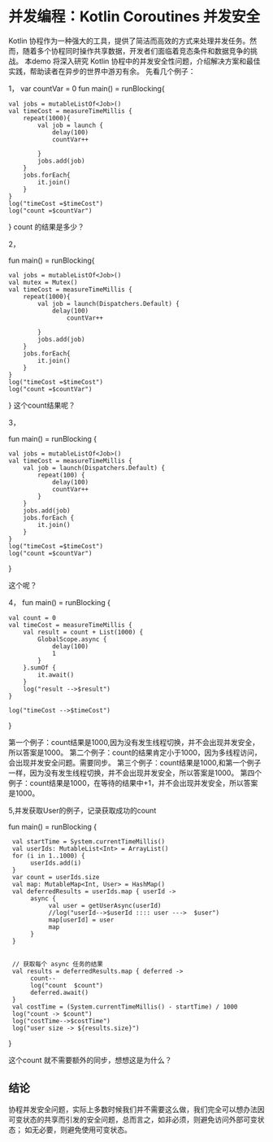 
# 并发编程：Kotlin Coroutines 并发安全
Kotlin 协程作为一种强大的工具，提供了简洁而高效的方式来处理并发任务。然而，随着多个协程同时操作共享数据，开发者们面临着竞态条件和数据竞争的挑战。
本demo 将深入研究 Kotlin 协程中的并发安全性问题，介绍解决方案和最佳实践，帮助读者在异步的世界中游刃有余。
先看几个例子：

1，
var countVar = 0
fun main() = runBlocking{

    val jobs = mutableListOf<Job>()
    val timeCost = measureTimeMillis {
        repeat(1000){
            val job = launch {
                delay(100)
                countVar++

            }
            jobs.add(job)
        }
        jobs.forEach{
            it.join()
        }
    }
    log("timeCost =$timeCost")
    log("count =$countVar")
}
count 的结果是多少？

2，

fun main() = runBlocking{

    val jobs = mutableListOf<Job>()
    val mutex = Mutex()
    val timeCost = measureTimeMillis {
        repeat(1000){
            val job = launch(Dispatchers.Default) {
                delay(100)
                    countVar++
                
            }
            jobs.add(job)
        }
        jobs.forEach{
            it.join()
        }
    }
    log("timeCost =$timeCost")
    log("count =$countVar")
}
这个count结果呢？

3，

fun main() = runBlocking {

    val jobs = mutableListOf<Job>()
    val timeCost = measureTimeMillis {
        val job = launch(Dispatchers.Default) {
            repeat(100) {
                delay(100)
                countVar++
            }
        }
        jobs.add(job)
        jobs.forEach {
            it.join()
        }
    }
    log("timeCost =$timeCost")
    log("count =$countVar")
}

这个呢？

4，
fun main() = runBlocking {

    val count = 0
    val timeCost = measureTimeMillis {
        val result = count + List(1000) {
            GlobalScope.async {
                delay(100)
                1
            }
        }.sumOf {
            it.await()
        }
        log("result -->$result")
    }

    log("timeCost -->$timeCost")


}

第一个例子：count结果是1000,因为没有发生线程切换，并不会出现并发安全，所以答案是1000。
第二个例子：count的结果肯定小于1000，因为多线程访问，会出现并发安全问题。需要同步。
第三个例子：count结果是1000,和第一个例子一样，因为没有发生线程切换，并不会出现并发安全，所以答案是1000。
第四个例子：count结果是1000，在等待的结果中+1，并不会出现并发安全，所以答案是1000。

5,并发获取User的例子，记录获取成功的count

fun main() = runBlocking {

     val startTime = System.currentTimeMillis()
     val userIds: MutableList<Int> = ArrayList()
     for (i in 1..1000) {
          userIds.add(i)
     }
     var count = userIds.size
     val map: MutableMap<Int, User> = HashMap()
     val deferredResults = userIds.map { userId ->
          async {
               val user = getUserAsync(userId)
               //log("userId-->$userId :::: user --->  $user")
               map[userId] = user
               map
          }
     }


     // 获取每个 async 任务的结果
     val results = deferredResults.map { deferred ->
          count--
          log("count  $count")
          deferred.await()
     }
     val costTime = (System.currentTimeMillis() - startTime) / 1000
     log("count -> $count")
     log("costTime-->$costTime")
     log("user size -> ${results.size}")

}

这个count 就不需要额外的同步，想想这是为什么？



## 结论
协程并发安全问题，实际上多数时候我们并不需要这么做，我们完全可以想办法因可变状态的共享而引发的安全问题，总而言之，如非必须，则避免访问外部可变状态；
如无必要，则避免使用可变状态。


















